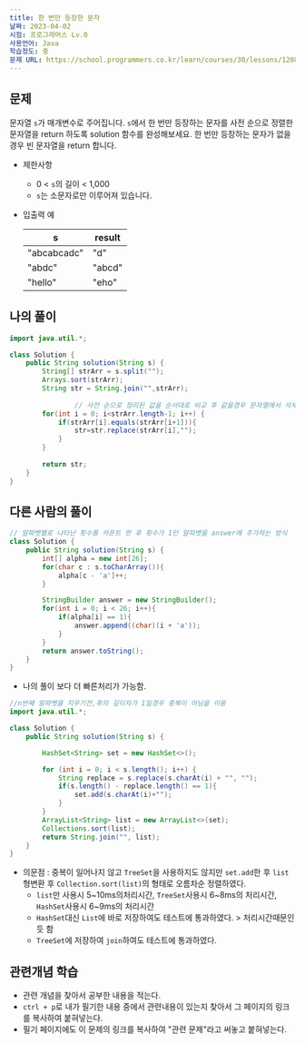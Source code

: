 ```yaml
---
title: 한 번만 등장한 문자
날짜: 2023-04-02
시험: 프로그래머스 Lv.0
사용언어: Java
학습정도: 중
문제 URL: https://school.programmers.co.kr/learn/courses/30/lessons/120896
---
```

## 문제

문자열 `s`가 매개변수로 주어집니다. `s`에서 한 번만 등장하는 문자를 사전 순으로 정렬한 문자열을 return 하도록 solution 함수를 완성해보세요. 한 번만 등장하는 문자가 없을 경우 빈 문자열을 return 합니다.

- 제한사항
    - 0 < `s`의 길이 < 1,000
    - `s`는 소문자로만 이루어져 있습니다.
- 입출력 예
    
    
    | s | result |
    | --- | --- |
    | "abcabcadc" | "d" |
    | "abdc" | "abcd" |
    | "hello" | "eho" |

## 나의 풀이

```java
import java.util.*;

class Solution {
    public String solution(String s) {
        String[] strArr = s.split("");
        Arrays.sort(strArr);
        String str = String.join("",strArr);
	       
				// 사전 순으로 정리된 값을 순서대로 비교 후 같을경우 문자열에서 삭제한다.
        for(int i = 0; i<strArr.length-1; i++) {
            if(strArr[i].equals(strArr[i+1])){
                str=str.replace(strArr[i],"");
            }
        }
        
        return str;
    }
}
```

## 다른 사람의 풀이

```java
// 알파벳별로 나타난 횟수를 카운트 한 후 횟수가 1인 알파벳을 answer에 추가하는 방식
class Solution {
    public String solution(String s) {
        int[] alpha = new int[26];
        for(char c : s.toCharArray()){
            alpha[c - 'a']++;
        }

        StringBuilder answer = new StringBuilder();
        for(int i = 0; i < 26; i++){
            if(alpha[i] == 1){
                answer.append((char)(i + 'a'));
            }
        }
        return answer.toString();
    }
}
```

- 나의 풀이 보다 더 빠른처리가 가능함.

```java
//n번째 알파벳을 지우기전,후의 길이차가 1일경우 중복이 아님을 이용
import java.util.*;

class Solution {
    public String solution(String s) {

        HashSet<String> set = new HashSet<>();

        for (int i = 0; i < s.length(); i++) {
            String replace = s.replace(s.charAt(i) + "", "");
            if(s.length() - replace.length() == 1){
                set.add(s.charAt(i)+"");
            }
        }
        ArrayList<String> list = new ArrayList<>(set);
        Collections.sort(list);
        return String.join("", list);
    }
}
```

- 의문점 : 중복이 일어나지 않고 `TreeSet`을 사용하지도 않지만 `set.add`한 후 `list`형변환 후 `Collection.sort(list)`의 형태로 오름차순 정렬하였다.
    - `list`만 사용시 5~10ms의처리시간, `TreeSet`사용시 6~8ms의 처리시간, `HashSet`사용시 6~9ms의 처리시간
    - `HashSet`대신 `List`에 바로 저장하여도 테스트에 통과하였다.  > 처리시간때문인듯 함
    - `TreeSet`에 저장하여 `join`하여도 테스트에 통과하였다.

## 관련개념 학습

- 관련 개념을 찾아서 공부한 내용을 적는다.
- `ctrl + p`로 내가 필기한 내용 중에서 관련내용이 있는지 찾아서 그 페이지의 링크를 복사하여 붙혀넣는다.
- 필기 페이지에도 이 문제의 링크를 복사하여 "관련 문제"라고 써놓고 붙혀넣는다.